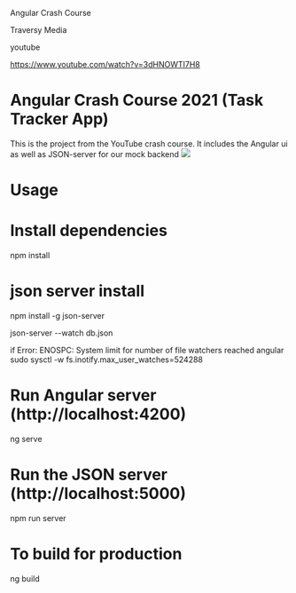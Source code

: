 Angular Crash Course

Traversy Media

youtube 

https://www.youtube.com/watch?v=3dHNOWTI7H8

# Angular Crash Course 2021 (Task Tracker App)

This is the project from the YouTube crash course. It includes the Angular ui as well as JSON-server for our mock backend
![](https://github.com/mehmetcanak/sample-app/tree/master/AngularCrashCourse/src/assets/task1.PNG)


# Usage

# Install dependencies

npm install

#  json server install
npm install -g json-server

json-server --watch db.json

if Error: ENOSPC: System limit for number of file watchers reached angular
    sudo sysctl -w fs.inotify.max_user_watches=524288

# Run Angular server (http://localhost:4200)
ng serve


# Run the JSON server (http://localhost:5000)

npm run server

# To build for production

ng build